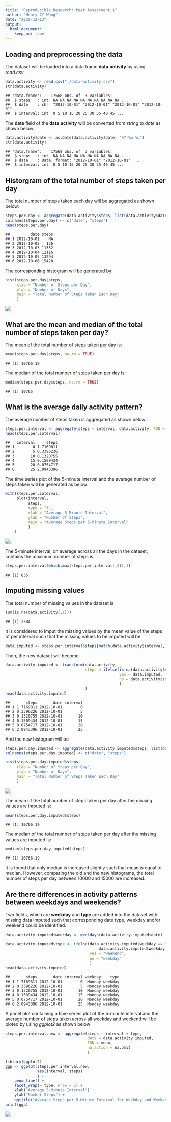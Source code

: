 ```yaml
---
title: "Reproducible Research: Peer Assessment 1"
author: "Henry CY Wong"
date: "2020-12-13"
output: 
  html_document:
    keep_md: true
---
```



## Loading and preprocessing the data

The dataset will be loaded into a data frame **data.activity** by using *read.csv*.


```r
data.activity <- read.csv("./data/activity.csv")
str(data.activity)
```

```
## 'data.frame':	17568 obs. of  3 variables:
##  $ steps   : int  NA NA NA NA NA NA NA NA NA NA ...
##  $ date    : chr  "2012-10-01" "2012-10-01" "2012-10-01" "2012-10-01" ...
##  $ interval: int  0 5 10 15 20 25 30 35 40 45 ...
```

The **date** field of the **data.activity** will be converted from *string* to *date* as shown below:


```r
data.activity$date <- as.Date(data.activity$date, "%Y-%m-%d")
str(data.activity)
```

```
## 'data.frame':	17568 obs. of  3 variables:
##  $ steps   : int  NA NA NA NA NA NA NA NA NA NA ...
##  $ date    : Date, format: "2012-10-01" "2012-10-01" ...
##  $ interval: int  0 5 10 15 20 25 30 35 40 45 ...
```


## Historgram of the total number of steps taken per day

The total number of steps taken each day will be aggregated as shown below:


```r
steps.per.day <- aggregate(data.activity$steps, list(data.activity$date), FUN = sum)
colnames(steps.per.day) <- c("date", "steps")
head(steps.per.day)
```

```
##         date steps
## 1 2012-10-01    NA
## 2 2012-10-02   126
## 3 2012-10-03 11352
## 4 2012-10-04 12116
## 5 2012-10-05 13294
## 6 2012-10-06 15420
```

The corresponding histogram will be generated by:


```r
hist(steps.per.day$steps,
     xlab = "Number of Steps per Day",
     ylab = "Number of Days",
     main = "Total Number of Steps Taken Each Day"
     )
```

![](PA1_template_files/figure-html/unnamed-chunk-4-1.png)<!-- -->


## What are the mean and median of the total number of steps taken per day?

The mean of the total number of steps taken per day is:


```r
mean(steps.per.day$steps, na.rm = TRUE)
```

```
## [1] 10766.19
```

The median of the total number of steps taken per day is:


```r
median(steps.per.day$steps, na.rm = TRUE)
```

```
## [1] 10765
```


## What is the average daily activity pattern?

The average number of steps taken is aggregated as shown below:


```r
steps.per.interval <- aggregate(steps ~ interval, data.activity, FUN = mean, na.rm = TRUE)
head(steps.per.interval)
```

```
##   interval     steps
## 1        0 1.7169811
## 2        5 0.3396226
## 3       10 0.1320755
## 4       15 0.1509434
## 5       20 0.0754717
## 6       25 2.0943396
```

The time series plot of the 5-minute interval and the average number of steps taken will be generated as below:


```r
with(steps.per.interval,
     plot(interval,
          steps,
          type = "l",
          xlab = "Average 5-Minute Interval",
          ylab = "Number of Steps",
          main = "Average Steps per 5-Minute Interval"
          )
    )
```

![](PA1_template_files/figure-html/unnamed-chunk-8-1.png)<!-- -->

The 5-minute interval, on average across all the days in the dataset, contains the maximum number of steps is


```r
steps.per.interval[which.max(steps.per.interval[,2]),1]
```

```
## [1] 835
```

## Imputing missing values

The total number of missing values in the dataset is


```r
sum(is.na(data.activity[,1]))
```

```
## [1] 2304
```

It is considered to imput the missing values by the mean value of the steps of 
per interval such that the missing values to be imputed will be


```r
data.imputed <- steps.per.interval$steps[match(data.activity$interval, steps.per.interval$interval)]
```

Then, the new dataset will become


```r
data.activity.imputed <- transform(data.activity,
                                   steps = ifelse(is.na(data.activity$steps),
                                                  yes = data.imputed,
                                                  no = data.activity$steps
                                                  )
                                   )
head(data.activity.imputed)
```

```
##       steps       date interval
## 1 1.7169811 2012-10-01        0
## 2 0.3396226 2012-10-01        5
## 3 0.1320755 2012-10-01       10
## 4 0.1509434 2012-10-01       15
## 5 0.0754717 2012-10-01       20
## 6 2.0943396 2012-10-01       25
```

And the new histogram will be


```r
steps.per.day.imputed <- aggregate(data.activity.imputed$steps, list(data.activity.imputed$date), FUN = sum)
colnames(steps.per.day.imputed) <- c("date", "steps")

hist(steps.per.day.imputed$steps,
     xlab = "Number of Steps per Day",
     ylab = "Number of Days",
     main = "Total Number of Steps Taken Each Day"
     )
```

![](PA1_template_files/figure-html/unnamed-chunk-13-1.png)<!-- -->

The mean of the total number of steps taken per day after the missing values are imputed is:


```r
mean(steps.per.day.imputed$steps)
```

```
## [1] 10766.19
```

The median of the total number of steps taken per day after the missing values are imputed is:


```r
median(steps.per.day.imputed$steps)
```

```
## [1] 10766.19
```

It is found that only median is increased slightly such that mean is equal to median.
However, comparing the old and the new histograms, the total number of steps per
day between 10000 and 15000 are increased.


## Are there differences in activity patterns between weekdays and weekends?

Two fields, which are **weekday** and **type** are added into the dataset with 
missing data imputed such that corresponding date type, weekday and/or weekend 
could be identified.


```r
data.activity.imputed$weekday <- weekdays(data.activity.imputed$date)

data.activity.imputed$type <- ifelse(data.activity.imputed$weekday == "Saturday" | 
                                         data.activity.imputed$weekday == "Sunday",
                                     yes = "weekend",
                                     no = "weekday"
                                     )
head(data.activity.imputed)
```

```
##       steps       date interval weekday    type
## 1 1.7169811 2012-10-01        0  Monday weekday
## 2 0.3396226 2012-10-01        5  Monday weekday
## 3 0.1320755 2012-10-01       10  Monday weekday
## 4 0.1509434 2012-10-01       15  Monday weekday
## 5 0.0754717 2012-10-01       20  Monday weekday
## 6 2.0943396 2012-10-01       25  Monday weekday
```

A panel plot containing a time series plot of the 5-minute interval and the average 
number of steps taken across all weekday and weekend will be ploted by using
*ggplot2* as shown below:


```r
steps.per.interval.new <- aggregate(steps ~ interval + type,
                                    data = data.activity.imputed,
                                    FUN = mean,
                                    na.action = na.omit
                                    )

library(ggplot2)
ggp <- ggplot(steps.per.interval.new,
              aes(interval, steps)
              ) +
    geom_line() +
    facet_wrap(~ type, nrow = 2) +
    xlab("Average 5-Minute Interval") +
    ylab("Number Steps") +
    ggtitle("Average Steps per 5-Minute Interval for Weekday and Weekend")
print(ggp)    
```

![](PA1_template_files/figure-html/unnamed-chunk-17-1.png)<!-- -->

